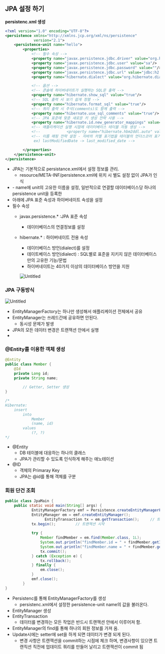 ## JPA 설정 하기

**persistenc.xml 생성**

```xml
<?xml version="1.0" encoding="UTF-8"?>
<persistence xmlns="http://xmlns.jcp.org/xml/ns/persistence"
             version="2.1">
    <persistence-unit name="hello">
        <properties>
            <!-- 필수 속성 -->
            <property name="javax.persistence.jdbc.driver" value="org.h2.Driver"/>
            <property name="javax.persistence.jdbc.user" value="sa"/>
            <property name="javax.persistence.jdbc.password" value=""/>
            <property name="javax.persistence.jdbc.url" value="jdbc:h2:tcp://localhost/~/test"/>
            <property name="hibernate.dialect" value="org.hibernate.dialect.H2Dialect"/>

            <!-- 옵션 -->
            <!-- 콘솔에 하이버네이트가 실행하는 SQL문 출력 -->
            <property name="hibernate.show_sql" value="true"/>
            <!-- SQL 출력 시 보기 쉽게 정렬 -->
            <property name="hibernate.format_sql" value="true"/>
            <!-- 쿼리 출력 시 주석(comments)도 함께 출력 -->
            <property name="hibernate.use_sql_comments" value="true"/>
            <!-- JPA 표준에 맞춘 새로운 키 생성 전략 사용 -->
            <property name="hibernate.id.new_generator_mappings" value="true"/>
            <!-- 애플리케이션 실행 시점에 데이터베이스 테이블 자동 생성 -->
            <!--            <property name="hibernate.hbm2ddl.auto" value="create"/>-->
            <!-- 이름 매핑 전략 설정 - 자바의 카멜 표기법을 테이블의 언더스코어 표기법으로 매핑
             ex) lastModifiedDate -> last_modified_date -->

        </properties>
    </persistence-unit>
</persistence>
```

- JPA는 기본적으로 persistance.xml에서 설정 정보를 관리.
    - resource/META-INF/persistence.xml에 위치 시  별도 설정 없이 JPA가 인식
- <persistence-unit>
    - name에 unit의 고유한 이름을 설정, 일반적으로 연결할 데이터베이스당 하나의 persistence unit을 등록한
- <properties> 아래에 JPA 표준 속성과 하이버네이트 속성을 설정
- 필수 속성
    - javax.persistence.*  :JPA 표준 속성
        - 데이터베이스의 연결정보를 설정
    - hibernate.* : 하이버네이트 전용 속성
        - 데이터베이스 방언(dialect)를 설정
        - 데이트베이스 방언(dialect) : SQL별로 표준을 지키지 않은 데이터베이스만의 고유한 기능/문법
        - 하이버네이트는 40가지 이상의 데이터베이스 방언을 지원

      ![Untitled](https://s3-us-west-2.amazonaws.com/secure.notion-static.com/455af4d1-3237-4534-959b-0926147dfc04/Untitled.png)


### JPA 구동방식

![Untitled](https://s3-us-west-2.amazonaws.com/secure.notion-static.com/aa2b7e72-13ba-47a9-b2a5-74b0cd68f673/Untitled.png)

- EntityManagerFactory는 하나만 생성해서 애플리케이션 전체에서 공유
- EntityManager는 쓰레드간에 공유하면 안된다.
    - 동시성 문제가 발생
- JPA의 모든 데이터 변경은 트랜잭션 안에서 실행
-

### **@Entity를 이용한 객체 생성**

```java
@Entity
public class Member {
    @Id
    private Long id;
    private String name;
		
		// Getter, Setter 생성
}

/*
Hibernate: 
	insert 
        into
            Member
            (name, id) 
        values
            (?, ?)
*/
```

- @Entity
    - DB 테이블에 대응하는 하나의 클래스
    - JPA가 관리할 수 있도록 인식하게 해주는 애노테이션
- @ID
    - 객체의 Primaray Key
    - JPA는 @id를 통해 객체를 구분

### 회원 단건 조회

```java
public class JpaMain {
    public static void main(String[] args) {
            EntityManagerFactory emf = Persistence.createEntityManagerFactory("hello");
            EntityManager em = emf.createEntityManager();
                  EntityTransaction tx = em.getTransaction();     // 트랜잭션 얻기
            tx.begin();         // 트랜잭션 시작
    
            try {
                Member findMember = em.find(Member.class, 1L);
                System.out.println("findMember.id = " + findMember.getId());
                System.out.println("findMember.name = " + findMember.getName());
                tx.commit();
            } catch (Exception e) {
                tx.rollback();
            } finally {
                em.close();
            }
            emf.close();
        }
}    
```
- Persistenc를 통해 EntityManagerFactory를 생성
    - persistenc.xml에서 설정한 persistence-unit name의 값을 불러온다.
- EntityManager 생성
- EntityTransaction
    - 데이터를 변경하는 모든 작업은 반드시 트랜잭션 안에서 이루어져 함.
- EntityManager의 find를 통해 하나의 회원 정보를 가져 옴.
- Update시에는 setter에 set을 하게 되면 데이터가 변경 되게 된다.
    - 변경 사항은 트랜잭션을 commit하는 시점에 체크 하며, 변경사항이 있으면 트랜직션 직전에 업데이트 쿼리를 만들어 날리고 트랜잭션이 commit 됨
